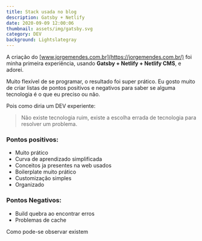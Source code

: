```yaml
---
title: Stack usada no blog
description: Gatsby + Netlify
date: 2020-09-09 12:00:06
thumbnail: assets/img/gatsby.svg
category: DEV
background: Lightslategray
---
```

A criação do [www.jorgemendes.com.br](https://jorgemendes.com.br/) foi minha primeira experiência, usando **Gatsby + Netlify + Netlify CMS**, e adorei. 

Muito flexível de se programar, o resultado foi super prático. Eu gosto muito de criar listas de pontos positivos e negativos para saber se alguma tecnologia é o que eu preciso ou não.

Pois como diria um DEV experiente:

> Não existe tecnologia ruim, existe a escolha errada de tecnologia para resolver um problema. 



### Pontos positivos:

* Muito prático
* Curva de aprendizado simplificada
* Conceitos ja presentes na web usados
* Boilerplate muito prático
* Customização simples
* Organizado



### Pontos Negativos:

* Build quebra ao encontrar erros
* Problemas de cache



Como pode-se observar existem